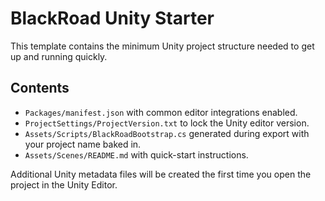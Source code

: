 # BlackRoad Unity Starter

This template contains the minimum Unity project structure needed to get up and running quickly.

## Contents

- `Packages/manifest.json` with common editor integrations enabled.
- `ProjectSettings/ProjectVersion.txt` to lock the Unity editor version.
- `Assets/Scripts/BlackRoadBootstrap.cs` generated during export with your project name baked in.
- `Assets/Scenes/README.md` with quick-start instructions.

Additional Unity metadata files will be created the first time you open the project in the Unity Editor.
